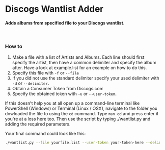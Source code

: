 
<h1>Discogs Wantlist Adder</h1>

<h4>Adds albums from specified file to your Discogs wantlist.</h4>

<br />
<h3>How to</h3>

1. Make a file with a list of Artists and Albums. Each line should first specify the artist, then have a common delimiter and specify the album after. Have a look at example.list for an example on how to do this.
2. Specify this file with `-f` or `--file`
3. If you did not use the standard delimiter specify your used delimiter with `-d` or `--delimiter`.
4. Obtain a Consumer Token from Discogs.com
5. Specify the obtained token with `-u` or `--user-token`.

If this doesn't help you at all open up a command-line terminal like PowerShell (Windows) or Terminal (Linux / OSX), navigate to the folder you dowloaded the file to using the `cd` command. Type `man cd` and press enter if you're at a loss here too. Then use the script by typing ./wantlist.py and adding the required parameters.

Your final command could look like this:
```bash
./wantlist.py --file yourfile.list --user-token your-token-here --delimiter 'your-delimiter'
```